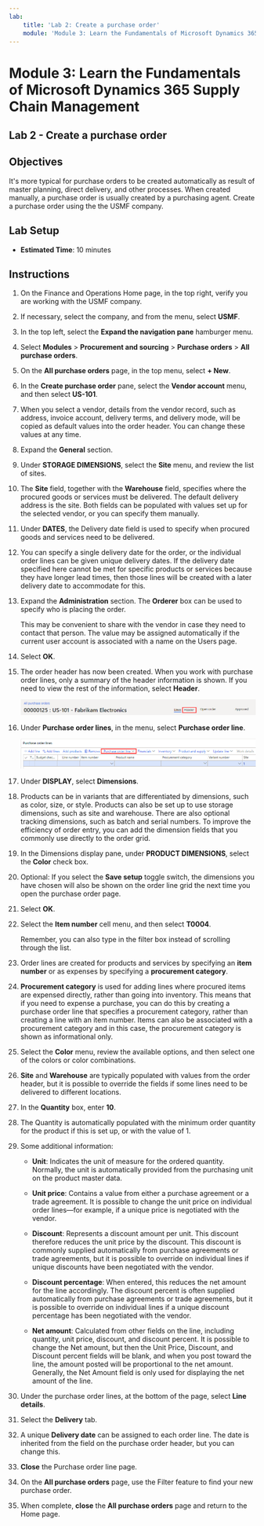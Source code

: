 ```yaml
---
lab:
    title: 'Lab 2: Create a purchase order'
    module: 'Module 3: Learn the Fundamentals of Microsoft Dynamics 365 Supply Chain Management'
---
```


# Module 3: Learn the Fundamentals of Microsoft Dynamics 365 Supply Chain Management

## Lab 2 - Create a purchase order

## Objectives

It's more typical for purchase orders to be created automatically as result of master planning, direct delivery, and other processes. When created manually, a purchase order is usually created by a purchasing agent. Create a purchase order using the the USMF company.

## Lab Setup

   - **Estimated Time**: 10 minutes

## Instructions

1. On the Finance and Operations Home page, in the top right, verify you are working with the USMF company.

1. If necessary, select the company, and from the menu, select **USMF**.

1. In the top left, select the **Expand the navigation pane** hamburger menu.

1. Select **Modules** > **Procurement and sourcing** > **Purchase orders** > **All purchase orders**.

1. On the **All purchase orders** page, in the top menu, select **+ New**.

1. In the **Create purchase order** pane, select the **Vendor account** menu, and then select **US-101**.

1. When you select a vendor, details from the vendor record, such as address, invoice account, delivery terms, and delivery mode, will be copied as default values into the order header. You can change these values at any time.

1. Expand the **General** section.

1. Under **STORAGE DIMENSIONS**, select the **Site** menu, and review the list of sites.

1. The **Site** field, together with the **Warehouse** field, specifies where the procured goods or services must be delivered. The default delivery address is the site. Both fields can be populated with values set up for the selected vendor, or you can specify them manually.

1. Under **DATES**, the Delivery date field is used to specify when procured goods and services need to be delivered.

1. You can specify a single delivery date for the order, or the individual order lines can be given unique delivery dates. If the delivery date specified here cannot be met for specific products or services because they have longer lead times, then those lines will be created with a later delivery date to accommodate for this.

1. Expand the **Administration** section. The **Orderer** box can be used to specify who is placing the order.

   This may be convenient to share with the vendor in case they need to contact that person. The value may be assigned automatically if the current user account is associated with a name on the Users page.

1. Select **OK**.

1. The order header has now been created. When you work with purchase order lines, only a summary of the header information is shown. If you need to view the rest of the information, select **Header**.

    ![Screen image displaying the location of the Header menu](./media/lp1-m3-purchase-order-header-option.png)

1. Under **Purchase order lines**, in the menu, select **Purchase order line**.

    ![Screen image showing the location of the Purchase order line menu option](./media/lp1-m3-purchase-order-purchase-order-line-menu.png)

1. Under **DISPLAY**, select **Dimensions**.

1. Products can be in variants that are differentiated by dimensions, such as color, size, or style. Products can also be set up to use storage dimensions, such as site and warehouse. There are also optional tracking dimensions, such as batch and serial numbers. To improve the efficiency of order entry, you can add the dimension fields that you commonly use directly to the order grid.

1. In the Dimensions display pane, under **PRODUCT DIMENSIONS**, select the **Color** check box.

1. Optional: If you select the **Save setup** toggle switch, the dimensions you have chosen will also be shown on the order line grid the next time you open the purchase order page.

1. Select **OK**.

1. Select the **Item number** cell menu, and then select **T0004**.

   Remember, you can also type in the filter box instead of scrolling through the list.

1. Order lines are created for products and services by specifying an **item number** or as expenses by specifying a **procurement category**.

1. **Procurement category** is used for adding lines where procured items are expensed directly, rather than going into inventory. This means that if you need to expense a purchase, you can do this by creating a purchase order line that specifies a procurement category, rather than creating a line with an item number. Items can also be associated with a procurement category and in this case, the procurement category is shown as informational only.

1. Select the **Color** menu, review the available options, and then select one of the colors or color combinations.

1. **Site** and **Warehouse** are typically populated with values from the order header, but it is possible to override the fields if some lines need to be delivered to different locations.

1. In the **Quantity** box, enter **10**.

1. The Quantity is automatically populated with the minimum order quantity for the product if this is set up, or with the value of 1.

1. Some additional information:

    - **Unit**: Indicates the unit of measure for the ordered quantity. Normally, the unit is automatically provided from the purchasing unit on the product master data.

    - **Unit price**: Contains a value from either a purchase agreement or a trade agreement. It is possible to change the unit price on individual order lines—for example, if a unique price is negotiated with the vendor.

    - **Discount**: Represents a discount amount per unit. This discount therefore reduces the unit price by the discount. This discount is commonly supplied automatically from purchase agreements or trade agreements, but it is possible to override on individual lines if unique discounts have been negotiated with the vendor.

    - **Discount percentage**: When entered, this reduces the net amount for the line accordingly. The discount percent is often supplied automatically from purchase agreements or trade agreements, but it is possible to override on individual lines if a unique discount percentage has been negotiated with the vendor.

    - **Net amount**: Calculated from other fields on the line, including quantity, unit price, discount, and discount percent. It is possible to change the Net amount, but then the Unit Price, Discount, and Discount percent fields will be blank, and when you post toward the line, the amount posted will be proportional to the net amount. Generally, the Net Amount field is only used for displaying the net amount of the line.

1. Under the purchase order lines, at the bottom of the page, select **Line details**.

1. Select the **Delivery** tab.

1. A unique **Delivery date** can be assigned to each order line. The date is inherited from the field on the purchase order header, but you can change this.

1. **Close** the Purchase order line page.

1. On the **All purchase orders** page, use the Filter feature to find your new purchase order.

1. When complete, **close** the **All purchase orders** page and return to the Home page. 

